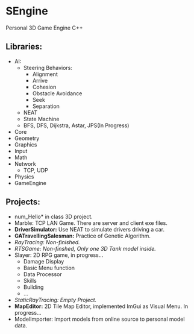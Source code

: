 # SEngine
Personal 3D Game Engine
C++

## Libraries:
- AI:
  - Steering Behaviors:
    - Alignment
    - Arrive
    - Cohesion
    - Obstacle Avoidance
    - Seek
    - Separation
  - NEAT
  - State Machine
  - BFS, DFS, Dijkstra, Astar, JPS(In Progress)
- Core
- Geometry
- Graphics
- Input
- Math
- Network
  - TCP, UDP
- Physics
- GameEngine

## Projects:
- num_Hello* in class 3D project.
- Marble: TCP LAN Game. There are server and client exe files.
- **DriverSimulator:** Use NEAT to simulate drivers driving a car.
- **GATravellingSalesman:** Practice of Genetic Algorithm.
- *RayTracing: Non-finished.*
- *RTSGame: Non-finshed, Only one 3D Tank model inside.*
- Slayer: 2D RPG game, in progress...
  - Damage Display
  - Basic Menu function
  - Data Processor
  - Skills
  - Building
  - ...
- *StaticRayTracing: Empty Project.*
- **MapEditor:** 2D Tile Map Editor, implemented ImGui as Visual Menu. In progress...
- ModelImporter: Import models from online source to personal model data.
